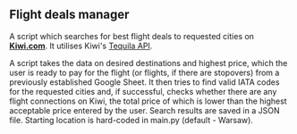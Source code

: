 ## Flight deals manager

A script which searches for best flight deals to requested cities on [**Kiwi.com**](https://www.kiwi.com/ "https://www.kiwi.com/"). It utilises Kiwi's [Tequila API](https://tequila.kiwi.com/ "https://tequila.kiwi.com/").

A script takes the data on desired destinations and highest price, which the user is ready to pay for the flight (or flights, if there are stopovers) from a previously established Google Sheet. It then tries to find valid IATA codes for the requested cities and, if successful, checks whether there are any flight connections on Kiwi, the total price of which is lower than the highest acceptable price entered by the user. Search results are saved in a JSON file. Starting location is hard-coded in main.py (default - Warsaw).
